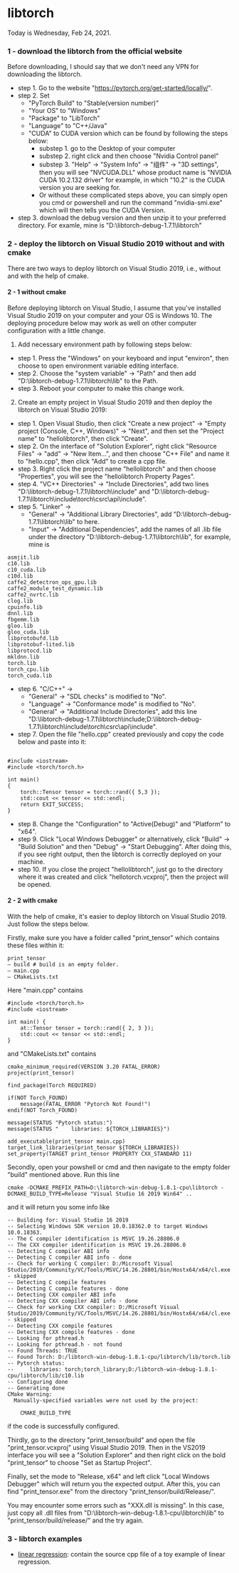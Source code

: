 # libtorch
Today is Wednesday, Feb 24, 2021.
### 1 - download the libtorch from the official website
Before downloading, I should say that we don't need any VPN for downloading the libtorch.
+ step 1. Go to the website "https://pytorch.org/get-started/locally/".
+ step 2. Set 
  + "PyTorch Build" to "Stable(version number)"
  + "Your OS" to "Windows"
  + "Package" to "LibTorch"
  + "Language" to "C++/Java"
  + "CUDA" to CUDA version which can be found by following the steps below:
    + substep 1. go to the Desktop of your computer
    + substep 2. right click and then choose "Nvidia Control panel"
    + substep 3. "Help" -> "System Info" -> "组件" -> "3D settings", then you will see "NVCUDA.DLL" whose product name is "NVIDIA CUDA 10.2.132 driver" for example, in which "10.2" is the CUDA version you are seeking for.
    + Or without these complicated steps above, you can simply open you cmd or powershell and run the command "nvidia-smi.exe" which will then tells you the CUDA Version.
+ step 3. download the debug version and then unzip it to your preferred directory. For examle, mine is "D:\libtorch-debug-1.7.1\libtorch"
### 2 - deploy the libtorch on Visual Studio 2019 without and with cmake
There are two ways to deploy libtorch on Visual Studio 2019, i.e., without and with the help of cmake.
#### 2 - 1 without cmake
Before deploying libtorch on Visual Studio, I assume that you've installed Visual Studio 2019 on your computer and your OS is Windows 10. The deploying procedure below may work as well on other computer configuration with a little change.

1. Add necessary environment path by following steps below:
+ step 1. Press the "Windows" on your keyboard and input "environ", then choose to open environment variable editing interface.
+ step 2. Choose the "system variable" -> "Path" and then add "D:\libtorch-debug-1.7.1\libtorch\lib" to the Path.
+ step 3. Reboot your computer to make this change work.

2. Create an empty project in Visual Studio 2019 and then deploy the libtorch on Visual Studio 2019:
+ step 1. Open Visual Studio, then click "Create a new project" -> "Empty project (Console, C++, Windows)" -> "Next", and then set the "Project name" to "hellolibtorch", then click "Create".
+ step 2. On the interface of "Solution Explorer", right click "Resource Files" -> "add" -> "New Item...", and then choose "C++ File" and name it to "hello.cpp", then click "Add" to create a cpp file.
+ step 3. Right click the project name "hellolibtorch" and then choose "Properties", you will see the "hellolibtorch Property Pages".
+ step 4. "VC++ Directories" -> "Include Directories", add two lines "D:\libtorch-debug-1.7.1\libtorch\include" and "D:\libtorch-debug-1.7.1\libtorch\include\torch\csrc\api\include".
+ step 5. "Linker" -> 
  + "General" -> "Additional Library Directories", add "D:\libtorch-debug-1.7.1\libtorch\lib" to here.
  + "Input" -> "Additional Dependencies", add the names of all .lib file under the directory "D:\libtorch-debug-1.7.1\libtorch\lib", for example, mine is 
```
asmjit.lib
c10.lib
c10_cuda.lib
c10d.lib
caffe2_detectron_ops_gpu.lib
caffe2_module_test_dynamic.lib
caffe2_nvrtc.lib
clog.lib
cpuinfo.lib
dnnl.lib
fbgemm.lib
gloo.lib
gloo_cuda.lib
libprotobufd.lib
libprotobuf-lited.lib
libprotocd.lib
mkldnn.lib
torch.lib
torch_cpu.lib
torch_cuda.lib
```
+ step 6. "C/C++" -> 
  +  "General" -> "SDL checks" is modified to "No".
  +  "Language" -> "Conformance mode" is modified to "No".
  +  "General" -> "Additional Include Directories", add this line "D:\libtorch-debug-1.7.1\libtorch\include;D:\libtorch-debug-1.7.1\libtorch\include\torch\csrc\api\include".
+ step 7. Open the file "hello.cpp" created previously and copy the code below and paste into it:
```

#include <iostream>
#include <torch/torch.h>
 
int main()
{
    torch::Tensor tensor = torch::rand({ 5,3 });
    std::cout << tensor << std::endl;
    return EXIT_SUCCESS;
}
```
+ step 8. Change the "Configuration" to "Active(Debug)" and "Platform" to "x64".
+ step 9. Click "Local Windows Debugger" or alternatively, click "Build" -> "Build Solution" and then "Debug" -> "Start Debugging". After doing this, if you see right output, then the libtorch is correctly deployed on your machine.
+ step 10. If you close the project "hellolibtorch", just go to the directory where it was created and click "hellotorch.vcxproj", then the project will be opened.
#### 2 - 2 with cmake
With the help of cmake, it's easier to deploy libtorch on Visual Studio 2019. Just follow the steps below.

Firstly, make sure you have a folder called "print_tensor" which contains these files within it:
```
print_tensor
— build # build is an empty folder.
— main.cpp
— CMakeLists.txt
```
Here "main.cpp" contains
```
#include <torch/torch.h>
#include <iostream>

int main() {
	at::Tensor tensor = torch::rand({ 2, 3 });
	std::cout << tensor << std::endl;
}
```
and "CMakeLists.txt" contains
```
cmake_minimum_required(VERSION 3.20 FATAL_ERROR)
project(print_tensor)

find_package(Torch REQUIRED)

if(NOT Torch_FOUND)
    message(FATAL_ERROR "Pytorch Not Found!")
endif(NOT Torch_FOUND)

message(STATUS "Pytorch status:")
message(STATUS "    libraries: ${TORCH_LIBRARIES}")

add_executable(print_tensor main.cpp)
target_link_libraries(print_tensor ${TORCH_LIBRARIES})
set_property(TARGET print_tensor PROPERTY CXX_STANDARD 11)
```

Secondly, open your powshell or cmd and then navigate to the empty folder "build" mentioned above. Run this line 
```
cmake -DCMAKE_PREFIX_PATH=D:\libtorch-win-debug-1.8.1-cpu\libtorch -DCMAKE_BUILD_TYPE=Release "Visual Studio 16 2019 Win64" ..
```
and it will return you some info like
```
-- Building for: Visual Studio 16 2019
-- Selecting Windows SDK version 10.0.18362.0 to target Windows 10.0.18363.
-- The C compiler identification is MSVC 19.26.28806.0
-- The CXX compiler identification is MSVC 19.26.28806.0
-- Detecting C compiler ABI info
-- Detecting C compiler ABI info - done
-- Check for working C compiler: D:/Microsoft Visual Studio/2019/Community/VC/Tools/MSVC/14.26.28801/bin/Hostx64/x64/cl.exe - skipped
-- Detecting C compile features
-- Detecting C compile features - done
-- Detecting CXX compiler ABI info
-- Detecting CXX compiler ABI info - done
-- Check for working CXX compiler: D:/Microsoft Visual Studio/2019/Community/VC/Tools/MSVC/14.26.28801/bin/Hostx64/x64/cl.exe - skipped
-- Detecting CXX compile features
-- Detecting CXX compile features - done
-- Looking for pthread.h
-- Looking for pthread.h - not found
-- Found Threads: TRUE
-- Found Torch: D:/libtorch-win-debug-1.8.1-cpu/libtorch/lib/torch.lib
-- Pytorch status:
--     libraries: torch;torch_library;D:/libtorch-win-debug-1.8.1-cpu/libtorch/lib/c10.lib
-- Configuring done
-- Generating done
CMake Warning:
  Manually-specified variables were not used by the project:

    CMAKE_BUILD_TYPE
```
if the code is successfully configured.

Thirdly, go to the directory "print_tensor/build" and open the file "print_tensor.vcxproj" using Visual Studio 2019. Then in the VS2019 interface you will see a "Solution Explorer" and then right click on the bold "print_tensor" to choose "Set as Startup Project".

Finally, set the mode to "Release, x64" and left click "Local Windows Debugger" which will return you the expected output. After this, you can find "print_tensor.exe" from the directory "print_tensor/build/Release/".

You may encounter some errors such as "XXX.dll is missing". In this case, just copy all .dll files from "D:\libtorch-win-debug-1.8.1-cpu\libtorch\lib" to "print_tensor/build/release/" and the try again.
### 3 - libtorch examples
+ [linear regression](https://github.com/suzyi/cpp/blob/master/deep-learning/linearRegression.cpp): contain the source cpp file of a toy example of linear regression.
